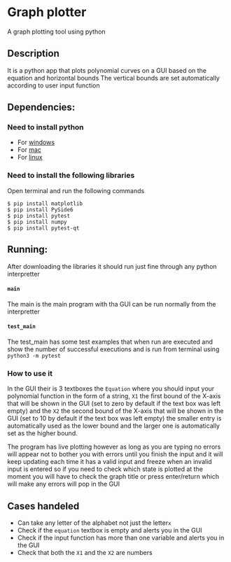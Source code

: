 # Graph plotter
A graph plotting tool using python
## Description
It is a python app that plots polynomial curves on a GUI based on the equation and horizontal bounds
The vertical bounds are set automatically according to user input function

## Dependencies:

### Need to install python
- For [windows](https://www.simplilearn.com/tutorials/python-tutorial/python-installation-on-windows)
- For [mac](https://www.dataquest.io/blog/installing-python-on-mac/)
- For [linux](https://www.scaler.com/topics/python/install-python-on-linux/)
 
### Need to install the following libraries
Open terminal and run the following commands
```
$ pip install matplotlib
$ pip install PySide6
$ pip install pytest
$ pip install numpy
$ pip install pytest-qt
```
## Running:
After downloading the libraries it should run just fine through any python interpretter
#### `main`
The main is the main program with tha GUI can be run normally from the interpretter
#### `test_main`
The test_main has some test examples that when run are executed and show the number of successful executions and is run from terminal using `python3 -m pytest`

### How to use it
In the GUI their is 3 textboxes the `Equation` where you should input your polynomial function in the form of a string, `X1` the first bound of the X-axis that will be shown in the GUI (set to zero by default if the text box was left empty) and the `X2` the second bound of the X-axis that will be shown in the GUI (set to 10 by default if the text box was left empty) the smaller entry is automatically used as the lower bound and the larger one is automatically set as the higher bound.

The program has live plotting however as long as you are typing no errors will appear not to bother you with errors until you finish the input and it will keep updating each time it has a valid input and freeze when an invalid input is entered so if you need to check which state is plotted at the moment you will have to check the graph title or press enter/return which will make any errors will pop in the GUI

## Cases handeled
- Can take any letter of the alphabet not just the letter`x`
- Check if the `equation` textbox is empty and alerts you in the GUI
- Check if the input function has more than one variable and alerts you in the GUI
- Check that both the `X1` and the `X2` are numbers
 

